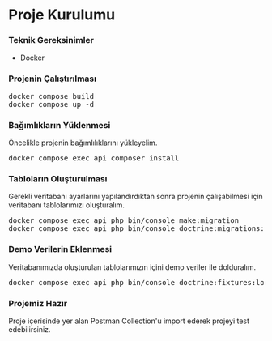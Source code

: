 <h1>Proje Kurulumu</h1>
<h3>Teknik Gereksinimler</h3>
<ul>
    <li>Docker</li>
</ul>

<h3>Projenin Çalıştırılması</h3>
<pre>
docker compose build
docker compose up -d
</pre>

<h3>Bağımlıkların Yüklenmesi</h3>
Öncelikle projenin bağımlılıklarını yükleyelim.

<pre>docker compose exec api composer install</pre>

<h3>Tabloların Oluşturulması</h3>
Gerekli veritabanı ayarlarını yapılandırdıktan sonra projenin çalışabilmesi için veritabanı tablolarımızı oluşturalım.
<pre>
docker compose exec api php bin/console make:migration
docker compose exec api php bin/console doctrine:migrations:migrate
</pre>

<h3>Demo Verilerin Eklenmesi</h3>
Veritabanımızda oluşturulan tablolarımızın içini demo veriler ile dolduralım.
<pre>
docker compose exec api php bin/console doctrine:fixtures:load
</pre>

<h3>Projemiz Hazır</h3>
Proje içerisinde yer alan Postman Collection'u import ederek projeyi test edebilirsiniz.